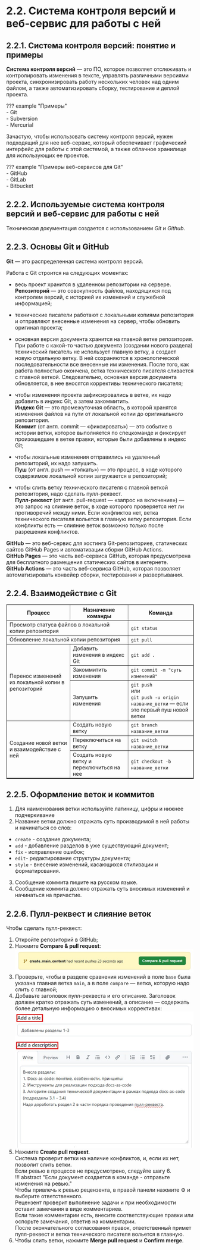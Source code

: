 # 2.2. Система контроля версий и веб-сервис для работы с ней

## 2.2.1. Система контроля версий: понятие и примеры

**Система контроля версий** — это ПО, которое позволяет отслеживать и контролировать изменения в тексте, управлять различными версиями проекта, синхронизировать работу нескольких человек над одним файлом, а также автоматизировать сборку, тестирование и деплой проекта.  

??? example "Примеры"  
    - Git  
    - Subversion  
    - Mercurial  

Зачастую, чтобы использовать систему контроля версий, нужен подходящий для нее веб-сервис, который обеспечивает графический интерфейс для работы с этой системой, а также облачное хранилище для использующих ее проектов.  


??? example "Примеры веб-сервисов для Git"  
    - GitHub  
    - GitLab  
    - Bitbucket  

## 2.2.2. Используемые система контроля версий и веб-сервис для работы с ней

Техническая документация создается с использованием *Git* и *Github*.  

## 2.2.3. Основы Git и GitHub

**Git** — это распределенная система контроля версий.  

Работа с Git строится на следующих моментах:  

- весь проект хранится в удаленном репозитории на сервере.   
**Репозиторий** — это совокупность файлов, находящихся под контролем версий, с историей их изменений и служебной информацией;  

- технические писатели работают с локальными копиями репозитория и отправляют внесенные изменения на сервер, чтобы обновить оригинал проекта;  

- основная версия документа хранится на главной ветке репозитория. При работе с какой-то частью документа (создании нового раздела) технический писатель не использует главную ветку, а создает новую отдельную ветку. В ней сохраняются в хронологической последовательности все внесенные им изменения. После того, как работа полностью окончена, ветка технического писателя сливается с главной веткой. Следовательно, основная версия документа обновляется, в нее вносятся коррективы технического писателя;  

- чтобы изменения проекта зафиксировались в ветке, их надо добавить в индекс Git, а затем закоммитить.  
**Индекс Git** — это промежуточная область, в которой хранятся изменения файлов на пути от локальной копии до оригинального репозитория.   
**Коммит** (от англ. commit  — «фиксировать») — это событие в истории ветки, которое выполняется по спецкоманде и фиксирует произошедшие в ветке правки, которые были добавлены в индекс Git;  

- чтобы локальные изменения отправились на удаленный репозиторий, их надо запушить.  
**Пуш** (от англ. push — «толкать») — это процесс, в ходе которого содержимое локальной копии загружается в репозиторий;  

- чтобы слить ветку технического писателя с главной веткой репозитория, надо сделать пулл-реквест.  
**Пулл-реквест** (от англ. pull-request — «запрос на включение») — это запрос на слияние веток, в ходе которого проверяется нет ли противоречий между ними. Если конфликтов нет, ветка технического писателя вольется в главную ветку репозитория. Если конфликты есть — слияние веток возможно только после разрешения конфликтов.  

**GitHub** — это веб-сервис для хостинга Git-репозиториев, статических сайтов GitHub Pages и автоматизации сборки GitHub Actions.  
**GitHub Pages** — это часть веб-сервиса GitHub, которая предусмотрена для бесплатного размещения статических сайтов в интернете.  
**GitHub Actions** — это часть веб-сервиса GitHub, которая позволяет автоматизировать конвейер сборки, тестирования и развертывания.  

## 2.2.4. Взаимодействие с Git

<table border="1">
    <thead>
        <tr>
            <th>Процесс</th>
            <th>Назначение команды</th>
            <th>Команда</th>
        </tr>
    </thead>
    <tbody>
        <tr>
            <td colspan="2">Просмотр статуса файлов в локальной копии репозитория</td>
            <td><code>git status</code></td>
        </tr>
        <tr>
            <td colspan="2">Обновление локальной копии репозитория</td>
            <td><code>git pull</code></td>
        </tr>
        <tr>
            <td rowspan="3">Перенос изменений из локальной копии в репозиторий</td>
            <td>Добавить изменения в индекс Git</td>
            <td><code>git add .</code></td>
        </tr>
        <tr>
            <td>Закоммитить изменения</td>
            <td><code>git commit -m "суть изменений"</code></td>
        </tr>
        <tr>
            <td>Запушить изменения</td>
            <td><code>git push</code><br> или<br> <code>git push -u origin название_ветки</code> — если это первый пуш новой ветки</td>
        </tr>
        <tr>
            <td rowspan="3">Создание новой ветки и взаимодействие с ней</td>
            <td>Создать новую ветку</td>
            <td><code>git branch название_ветки</code></td>
        </tr>
        <tr>
            <td>Переключиться на ветку</td>
            <td><code>git switch название_ветки</code></td>
        </tr>
        <tr>
            <td>Создать новую ветку и переключиться на нее</td>
            <td><code>git checkout -b название_ветки</code></td>
        </tr>
    </tbody>
</table>

## 2.2.5. Оформление веток и коммитов

1. Для наименования ветки используйте латиницу, цифры и нижнее подчеркивание
2. Название ветки должно отражать суть производимой в ней работы и начинаться со слов:  

- `create` - cоздание документа;  
- `add` - добавление разделов в уже существующий документ;  
- `fix` - исправление ошибок;  
- `edit`- редактирование структуры документа;  
- `style` - внесение изменений, касающихся стилизации и форматирования.  

3. Сообщение коммита пишите на русском языке.
4. Сообщение коммита должно отражать суть вносимых изменений и начинаться на причастие.

## 2.2.6. Пулл-реквест и слияние веток
Чтобы сделать пулл-реквест:  
1. Откройте репозиторий в GitHub;  
2. Нажмите **Compare & pull request**:  
![Скриншот](../images/pullRequest/button.jpg)
3. Проверьте, чтобы в разделе сравнения изменений в поле `base` была указана главная ветка `main`, а в поле `compare` — ветка, которую надо слить с главной;  
4. Добавьте заголовок пулл-реквеста и его описание. Заголовок должен кратко отражать суть изменений, а описание — содержать более детальную информацию о вносимых коррективах:  
![Скриншот](../images/pullRequest/desc.jpg)
5. Нажмите **Create pull request**.  
Система проверит ветки на наличие конфликтов, и, если их нет, позволит слить ветки.  
Если ревью в процессе не предусмотрено, следуйте шагу 6.  
!!! abstract "Если документ создается в команде - отправьте изменения на ревью."  
    Чтобы привлечь к ревью рецензента, в правой панели нажмите ⚙️ и выберите ответственного.  
    Рецензент проверит выполнение задачи и при необходимости оставит замечания в виде комментариев.  
    Если такие комментарии есть, внесите соответствующие правки или оспорьте замечания, ответив на комментарии.  
    После окончательного согласования правок, ответственный примет пулл-реквест и ветка технического писателя вольется в главную.  
6. Чтобы слить ветки, нажмите **Merge pull request** и **Confirm merge**.


